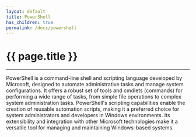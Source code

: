 ```yaml
---
layout: default
title: PowerShell
has_children: true
permalink: /docs/powershell
---
```


# {{ page.title }}

______________________________________________________________________

PowerShell is a command-line shell and scripting language developed by Microsoft, designed to automate administrative tasks and manage system configurations. It offers a robust set of tools and cmdlets (commands) for performing a wide range of tasks, from simple file operations to complex system administration tasks. PowerShell's scripting capabilities enable the creation of reusable automation scripts, making it a preferred choice for system administrators and developers in Windows environments. Its extensibility and integration with other Microsoft technologies make it a versatile tool for managing and maintaining Windows-based systems.
